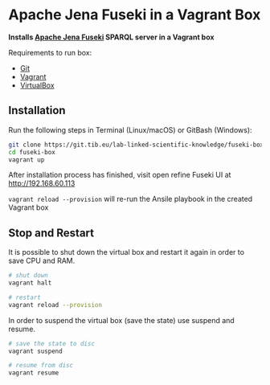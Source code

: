 # Apache Jena Fuseki in a Vagrant Box

**Installs [Apache Jena Fuseki](https://jena.apache.org/documentation/fuseki2/) SPARQL server in a Vagrant box**


Requirements to run box:
* [Git](https://git-scm.com/downloads)
* [Vagrant](https://www.vagrantup.com/downloads.html)
* [VirtualBox](https://www.virtualbox.org/wiki/Downloads)


## Installation

Run the following steps in Terminal (Linux/macOS) or GitBash (Windows):
```bash
git clone https://git.tib.eu/lab-linked-scientific-knowledge/fuseki-box.git
cd fuseki-box
vagrant up
```

After installation process has finished, visit open refine Fuseki UI at <http://192.168.60.113>

`vagrant reload --provision` will re-run the Ansile playbook in the created Vagrant box

## Stop and Restart

It is possible to shut down the virtual box and restart it again in order to save CPU and RAM.

```bash
# shut down
vagrant halt

# restart
vagrant reload --provision
```

In order to suspend the virtual box (save the state) use suspend and resume.

```bash
# save the state to disc
vagrant suspend

# resume from disc
vagrant resume
```